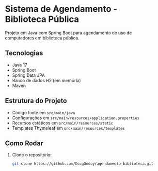 # Sistema de Agendamento - Biblioteca Pública

Projeto em Java com Spring Boot para agendamento de uso de computadores em biblioteca pública.

## Tecnologias

- Java 17
- Spring Boot
- Spring Data JPA
- Banco de dados H2 (em memória)
- Maven

## Estrutura do Projeto

- Código fonte em `src/main/java`
- Configurações em `src/main/resources/application.properties`
- Recursos estáticos em `src/main/resources/static` 
- Templates Thymeleaf em `src/main/resources/templates`

## Como Rodar

1. Clone o repositório:
   ```bash
   git clone https://github.com/DougGodoy/agendamento-biblioteca.git
